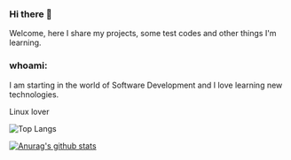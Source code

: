 ### Hi there 👋

<!--
**danielmrcl/danielmrcl** is a ✨ _special_ ✨ repository because its `README.md` (this file) appears on your GitHub profile.

Here are some ideas to get you started:

- 🔭 I’m currently working on ...
- 🌱 I’m currently learning ...
- 👯 I’m looking to collaborate on ...
- 🤔 I’m looking for help with ...
- 💬 Ask me about ...
- 📫 How to reach me: ...
- 😄 Pronouns: ...
- ⚡ Fun fact: ...
-->

Welcome, here I share my projects, some test codes and other things I'm learning.

### whoami:

I am starting in the world of Software Development and I love learning new technologies.

Linux lover

![Top Langs](https://github-readme-stats.vercel.app/api/top-langs/?username=danielmrcl&hide=lua&layout=compact&theme=dark)  

[![Anurag's github stats](https://github-readme-stats.vercel.app/api?username=danielmrcl&theme=dark&show_icons=1)](https://github.com/anuraghazra/github-readme-stats)  
